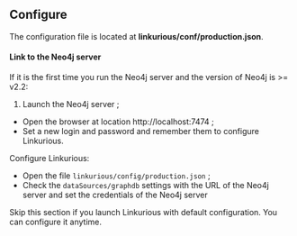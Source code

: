## Configure

The configuration file is located at **linkurious/conf/production.json**.

#### Link to the Neo4j server

If it is the first time you run the Neo4j server and the version of Neo4j is >= v2.2:

1. Launch the Neo4j server ;
- Open the browser at location http://localhost:7474 ;
- Set a new login and password and remember them to configure Linkurious.

Configure Linkurious:

- Open the file `linkurious/config/production.json` ;
- Check the `dataSources/graphdb` settings with the URL of the Neo4j server and set the credentials of the Neo4j server


Skip this section if you launch Linkurious with default configuration. You can configure it anytime.